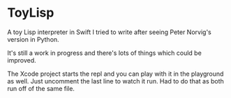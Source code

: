 # ToyLisp

A toy Lisp interpreter in Swift I tried to write after seeing Peter Norvig's version in Python.

It's still a work in progress and there's lots of things which could be improved.

The Xcode project starts the repl and you can play with it in the playground as well. Just uncomment the last line to watch it run. Had to do that as both run off of the same file.